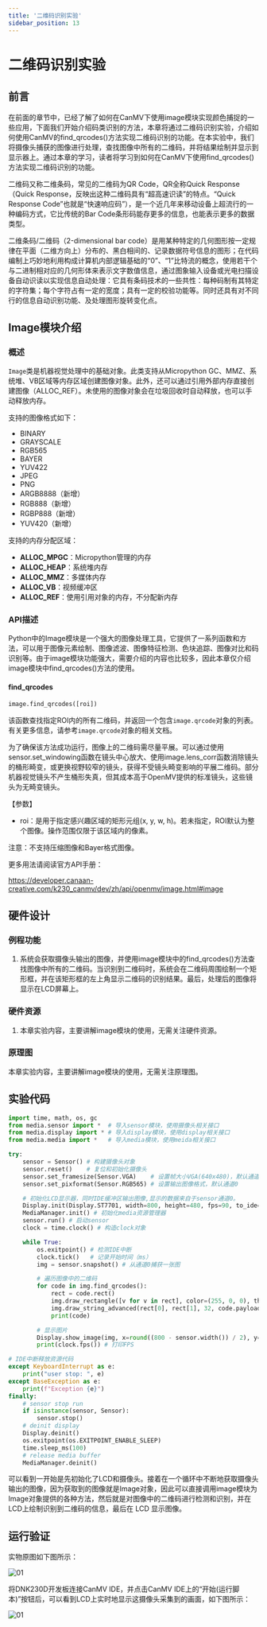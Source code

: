 ```yaml
---
title: '二维码识别实验'
sidebar_position: 13
---
```


# 二维码识别实验

## 前言

在前面的章节中，已经了解了如何在CanMV下使用image模块实现颜色捕捉的一些应用，下面我们开始介绍码类识别的方法，本章将通过二维码识别实验，介绍如何使用CanMV的find_qrcodes()方法实现二维码识别的功能。在本实验中，我们将摄像头捕获的图像进行处理，查找图像中所有的二维码，并将结果绘制并显示到显示器上。通过本章的学习，读者将学习到如何在CanMV下使用find_qrcodes()方法实现二维码识别的功能。

二维码又称二维条码，常见的二维码为QR Code，QR全称Quick Response（Quick Response，反映出这种二维码具有“超高速识读”的特点。“Quick Response Code”也就是“快速响应码”），是一个近几年来移动设备上超流行的一种编码方式，它比传统的Bar Code条形码能存更多的信息，也能表示更多的数据类型。

二维条码/二维码（2-dimensional bar code）是用某种特定的几何图形按一定规律在平面（二维方向上）分布的、黑白相间的、记录数据符号信息的图形；在代码编制上巧妙地利用构成计算机内部逻辑基础的“0”、“1”比特流的概念，使用若干个与二进制相对应的几何形体来表示文字数值信息，通过图象输入设备或光电扫描设备自动识读以实现信息自动处理：它具有条码技术的一些共性：每种码制有其特定的字符集；每个字符占有一定的宽度；具有一定的校验功能等。同时还具有对不同行的信息自动识别功能、及处理图形旋转变化点。 

## Image模块介绍

### 概述

`Image`类是机器视觉处理中的基础对象。此类支持从Micropython GC、MMZ、系统堆、VB区域等内存区域创建图像对象。此外，还可以通过引用外部内存直接创建图像（ALLOC_REF）。未使用的图像对象会在垃圾回收时自动释放，也可以手动释放内存。

支持的图像格式如下：

- BINARY
- GRAYSCALE
- RGB565
- BAYER
- YUV422
- JPEG
- PNG
- ARGB8888（新增）
- RGB888（新增）
- RGBP888（新增）
- YUV420（新增）

支持的内存分配区域：

- **ALLOC_MPGC**：Micropython管理的内存
- **ALLOC_HEAP**：系统堆内存
- **ALLOC_MMZ**：多媒体内存
- **ALLOC_VB**：视频缓冲区
- **ALLOC_REF**：使用引用对象的内存，不分配新内存

### API描述

‌Python中的Image模块是一个强大的图像处理工具，它提供了一系列函数和方法，可以用于图像元素绘制、图像滤波、图像特征检测、色块追踪、图像对比和码识别等。由于image模块功能强大，需要介绍的内容也比较多，因此本章仅介绍image模块中find_qrcodes()方法的使用。

#### find_qrcodes

```python
image.find_qrcodes([roi])
```

该函数查找指定ROI内的所有二维码，并返回一个包含`image.qrcode`对象的列表。有关更多信息，请参考`image.qrcode`对象的相关文档。

为了确保该方法成功运行，图像上的二维码需尽量平展。可以通过使用sensor.set_windowing函数在镜头中心放大、使用image.lens_corr函数消除镜头的桶形畸变，或更换视野较窄的镜头，获得不受镜头畸变影响的平展二维码。部分机器视觉镜头不产生桶形失真，但其成本高于OpenMV提供的标准镜头，这些镜头为无畸变镜头。

【参数】

- roi：是用于指定感兴趣区域的矩形元组(x, y, w, h)。若未指定，ROI默认为整个图像。操作范围仅限于该区域内的像素。

注意：不支持压缩图像和Bayer格式图像。

更多用法请阅读官方API手册：

https://developer.canaan-creative.com/k230_canmv/dev/zh/api/openmv/image.html#image

## 硬件设计

### 例程功能

1. 系统会获取摄像头输出的图像，并使用image模块中的find_qrcodes()方法查找图像中所有的二维码。当识别到二维码时，系统会在二维码周围绘制一个矩形框，并在该矩形框的左上角显示二维码的识别结果。最后，处理后的图像将显示在LCD屏幕上。

### 硬件资源

1. 本章实验内容，主要讲解image模块的使用，无需关注硬件资源。  


### 原理图

本章实验内容，主要讲解image模块的使用，无需关注原理图。  

## 实验代码

``` python
import time, math, os, gc
from media.sensor import *  # 导入sensor模块，使用摄像头相关接口
from media.display import * # 导入display模块，使用display相关接口
from media.media import *   # 导入media模块，使用meida相关接口

try:
    sensor = Sensor() # 构建摄像头对象
    sensor.reset()    # 复位和初始化摄像头
    sensor.set_framesize(Sensor.VGA)    # 设置帧大小VGA(640x480)，默认通道0
    sensor.set_pixformat(Sensor.RGB565) # 设置输出图像格式，默认通道0

    # 初始化LCD显示器，同时IDE缓冲区输出图像,显示的数据来自于sensor通道0。
    Display.init(Display.ST7701, width=800, height=480, fps=90, to_ide=True)
    MediaManager.init() # 初始化media资源管理器
    sensor.run() # 启动sensor
    clock = time.clock() # 构造clock对象

    while True:
        os.exitpoint() # 检测IDE中断
        clock.tick()   # 记录开始时间（ms）
        img = sensor.snapshot() # 从通道0捕获一张图

        # 遍历图像中的二维码
        for code in img.find_qrcodes():
            rect = code.rect()
            img.draw_rectangle([v for v in rect], color=(255, 0, 0), thickness=4)
            img.draw_string_advanced(rect[0], rect[1], 32, code.payload())
            print(code)

        # 显示图片
        Display.show_image(img, x=round((800 - sensor.width()) / 2), y=round((480 - sensor.height()) / 2))
        print(clock.fps()) # 打印FPS

# IDE中断释放资源代码
except KeyboardInterrupt as e:
    print("user stop: ", e)
except BaseException as e:
    print(f"Exception {e}")
finally:
    # sensor stop run
    if isinstance(sensor, Sensor):
        sensor.stop()
    # deinit display
    Display.deinit()
    os.exitpoint(os.EXITPOINT_ENABLE_SLEEP)
    time.sleep_ms(100)
    # release media buffer
    MediaManager.deinit()
```

可以看到一开始是先初始化了LCD和摄像头。接着在一个循环中不断地获取摄像头输出的图像，因为获取到的图像就是Image对象，因此可以直接调用image模块为Image对象提供的各种方法，然后就是对图像中的二维码进行检测和识别，并在LCD上绘制识别到二维码的信息，最后在 LCD 显示图像。

## 运行验证

实物原图如下图所示：

![01](./img/23.png)

将DNK230D开发板连接CanMV IDE，并点击CanMV IDE上的“开始(运行脚本)”按钮后，可以看到LCD上实时地显示这摄像头采集到的画面，如下图所示：

![01](./img/24.png)
